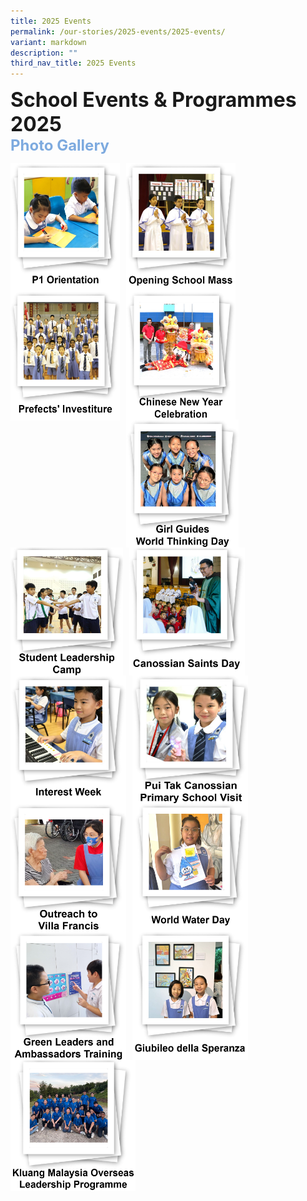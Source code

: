 ```yaml
---
title: 2025 Events
permalink: /our-stories/2025-events/2025-events/
variant: markdown
description: ""
third_nav_title: 2025 Events
---
```

<font size="6"><b>School Events &amp; Programmes 2025</b></font><br>
<font size="5" color="#7daadf"><b>Photo Gallery</b></font>


<center>

<p><a href="https://www.canossacatholicpri.moe.edu.sg/our-stories/2025-events/p1-orientation/"><img src="/images/Our%20Stories/2025/P1_Orientation___Cover_Photo.jpg" style="width:175px;height:205px;margin-right:10px;" align="left"></a></p>
	
<p><a href="https://canossacatholicpri.moe.edu.sg/our-stories/2025-events/opening-school-mass/"><img src="/images/Our%20Stories/2025/Opening_School_Mass___Cover_Photo.jpg" style="width:175px;height:205px;margin-right:10px;" align="left"></a></p>
	
<p><a href="https://canossacatholicpri.moe.edu.sg/our-stories/2025-events/prefects-investiture/"><img src="/images/Our%20Stories/2025/Prefects__Investiture___Cover_Photo.jpg" style="width:175px;height:207px;margin-right:10px;" align="left"></a></p>	
		
	
<br><br><br><br><br><br>
	
<p><a href="https://canossacatholicpri.moe.edu.sg/our-stories/2025-events/chinese-new-year-celebration/"><img src="/images/Our%20Stories/2025/CNY_Celebration___Cover_Photo.jpg" style="width:175px;height:205px;margin-right:10px;" align="left"></a></p>	
		
<p><a href="https://canossacatholicpri.moe.edu.sg/our-stories/2025-events/girl-guides-world-thinking-day/"><img src="/images/Our%20Stories/2025/Girl_Guide_World_Thinking_Day___Cover_Photo.jpg" style="width:180px;height:205px;margin-right:10px;" align="left"></a></p>		
	
<p><a href="https://canossacatholicpri.moe.edu.sg/our-stories/2025-events/student-leadership-camp/"><img src="/images/Our%20Stories/2025/Student_Leadership_Camp___Cover_Photo.jpg" style="width:180px;height:205px;margin-right:10px;" align="left"></a></p>	
		
<br><br><br><br><br><br>	
		
<p><a href="https://canossacatholicpri.moe.edu.sg/our-stories/2025-events/canossian-saints-day/"><img src="/images/Our%20Stories/2025/Canossian_Saints_Day___Cover_Photo.jpg" style="width:185px;height:205px;margin-right:10px;" align="left"></a></p>		
	
<p><a href="https://canossacatholicpri.moe.edu.sg/our-stories/2025-events/interest-week/"><img src="/images/Our%20Stories/2025/Interest_Week___Cover_Photo.jpg" style="width:185px;height:205px;margin-right:10px;" align="left"></a></p>	
	
<p><a href="https://canossacatholicpri.moe.edu.sg/our-stories/2025-events/pui-tak-canossian-primary-school-visit/"><img src="/images/Our%20Stories/2025/Pui_Tak_Canossian_Primary_School_Visit___Cover_Photo.jpg" style="width:185px;height:205px;margin-right:10px;" align="left"></a></p>		

<br><br><br><br><br><br>	
		
<p><a href="https://canossacatholicpri.moe.edu.sg/our-stories/2025-events/outreach-to-villa-francis/"><img src="/images/Our%20Stories/2025/Outreach_to_Villa_Francis___Cover_Photo.png" style="width:185px;height:205px;margin-right:10px;" align="left"></a></p>			
	
<p><a href="https://canossacatholicpri.moe.edu.sg/our-stories/2025-events/world-water-day/"><img src="/images/Our%20Stories/2025/World_Water_Day___Cover_Photo.png" style="width:185px;height:205px;margin-right:10px;" align="left"></a></p>			
	
<p><a href="https://canossacatholicpri.moe.edu.sg/our-stories/2025-events/green-leaders-and-ambassadors-training/"><img src="/images/Our%20Stories/2025/Green_Leaders_and_Ambassadors_Training___Cover_Photo.png" style="width:185px;height:205px;margin-right:10px;" align="left"></a></p>	
	
<br><br><br><br><br><br>	
		
<p><a href="https://canossacatholicpri.moe.edu.sg/our-stories/2025-events/giubileo-della-speranza/"><img src="/images/Our%20Stories/2025/Giubileo_della_Speranza___Cover_Photo.jpg" style="width:185px;height:205px;margin-right:10px;" align="left"></a></p>		
	
<p><a href="https://canossacatholicpri.moe.edu.sg/our-stories/2025-events/kluang-malaysia-overseas-leadership-programme/"><img src="/images/Our%20Stories/2025/Kluang_Malaysia_Overseas_Leadership_Programme___Cover_Photo.png" style="width:200px;height:210px;margin-right:10px;" align="left"></a></p>		

	
<br><br><br><br><br><br>	
	
</center>